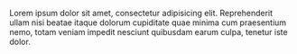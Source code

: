 Lorem ipsum dolor sit amet, consectetur adipisicing elit. Reprehenderit ullam nisi beatae itaque dolorum cupiditate quae minima cum praesentium nemo, totam veniam impedit nesciunt quibusdam earum culpa, tenetur iste dolor.